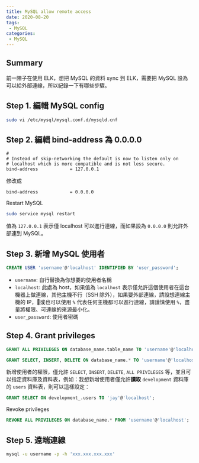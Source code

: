 ```yaml
---
title: MySQL allow remote access
date: 2020-08-20
tags:
 - MySQL
categories: 
 - MySQL
---
```

## Summary
前一陣子在使用 ELK，想把 MySQL 的資料 sync 到 ELK，需要把 MySQL 設為可以給外部連線，所以紀錄一下有哪些步驟。

## Step 1. 編輯 MySQL config
```bash
sudo vi /etc/mysql/mysql.conf.d/mysqld.cnf
```

## Step 2. 編輯 bind-address 為 0.0.0.0
```
#
# Instead of skip-networking the default is now to listen only on
# localhost which is more compatible and is not less secure.
bind-address            = 127.0.0.1
```

修改成

```
bind-address            = 0.0.0.0
```

Restart MySQL
```bash
sudo service mysql restart
```

值為 `127.0.0.1` 表示僅 localhost 可以進行連線，而如果設為 `0.0.0.0` 則允許外部連到 MySQL。

## Step 3. 新增 MySQL 使用者
```sql
CREATE USER 'username'@'localhost' IDENTIFIED BY 'user_password';
```

- `username`: 自行替換為你想要的使用者名稱
- `localhost`: 此處為 host，如果值為 `localhost` 表示僅允許這個使用者在這台機器上做連線，其他主機不行（SSH 除外），如果要外部連線，請設想連線主機的 IP，或也可以使用 `%` 代表任何主機都可以進行連線，請謹慎使用 `%`，盡量將權限、可連線的來源最小化。
- `user_password`: 使用者密碼

## Step 4. Grant privileges
```sql
GRANT ALL PRIVILEGES ON database_name.table_name TO 'username'@'localhost';

GRANT SELECT, INSERT, DELETE ON database_name.* TO 'username'@'localhost';
```

新增使用者的權限，僅允許 `SELECT`, `INSERT`, `DELETE`, `ALL PRIVILEGES` 等，並且可以指定資料庫及資料表，例如：我想新增使用者僅允許**讀取** `development` 資料庫的 `users` 資料表，則可以這樣設定：

```sql
GRANT SELECT ON development_.users TO 'jay'@'localhost';
```

Revoke privileges
```sql
REVOKE ALL PRIVILEGES ON database_name.* FROM 'username'@'localhost';
```

## Step 5. 遠端連線
```bash
mysql -u username -p -h 'xxx.xxx.xxx.xxx'
```